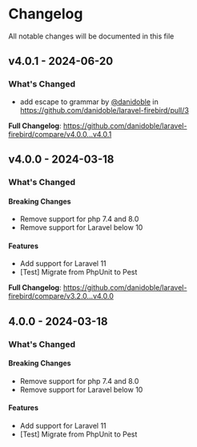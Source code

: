 # Changelog

All notable changes will be documented in this file

## v4.0.1 - 2024-06-20

### What's Changed

* add escape to grammar by [@danidoble](https://github.com/danidoble) in https://github.com/danidoble/laravel-firebird/pull/3

**Full Changelog**: https://github.com/danidoble/laravel-firebird/compare/v4.0.0...v4.0.1

## v4.0.0 - 2024-03-18

### What's Changed

#### Breaking Changes

- Remove support for php 7.4 and 8.0
- Remove support for Laravel below 10

#### Features

- Add support for Laravel 11
- [Test] Migrate from PhpUnit to Pest

**Full Changelog**: https://github.com/danidoble/laravel-firebird/compare/v3.2.0...v4.0.0

## 4.0.0 - 2024-03-18

### What's Changed

#### Breaking Changes

- Remove support for php 7.4 and 8.0
- Remove support for Laravel below 10

#### Features

- Add support for Laravel 11
- [Test] Migrate from PhpUnit to Pest
